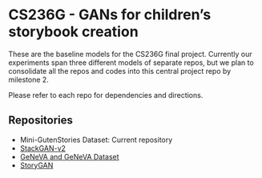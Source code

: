 # CS236G - GANs for children’s storybook creation

These are the baseline models for the CS236G final project. Currently our experiments span three different models of separate repos, but we plan to consolidate all the repos and codes into this central project repo by milestone 2.

Please refer to each repo for dependencies and directions.

## Repositories

- Mini-GutenStories Dataset: Current repository
- [StackGAN-v2](https://github.com/priscillalui/StackGAN-Stories)
- [GeNeVA and GeNeVA Dataset](https://github.com/eunjeeSung/GeNeVA)
- [StoryGAN](https://github.com/eunjeeSung/StoryGAN)

